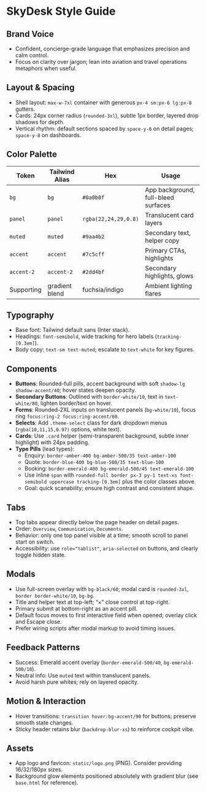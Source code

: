 # SkyDesk Style Guide

## Brand Voice
- Confident, concierge-grade language that emphasizes precision and calm control.
- Focus on clarity over jargon; lean into aviation and travel operations metaphors when useful.

## Layout & Spacing
- Shell layout: `max-w-7xl` container with generous `px-4 sm:px-6 lg:px-8` gutters.
- Cards: 24px corner radius (`rounded-3xl`), subtle 1px border, layered drop shadows for depth.
- Vertical rhythm: default sections spaced by `space-y-6` on detail pages; `space-y-8` on dashboards.

## Color Palette
| Token | Tailwind Alias | Hex | Usage |
|-------|----------------|-----|-------|
| `bg` | `bg` | `#0a0b0f` | App background, full-bleed surfaces |
| `panel` | `panel` | `rgba(22,24,29,0.8)` | Translucent card layers |
| `muted` | `muted` | `#9aa4b2` | Secondary text, helper copy |
| `accent` | `accent` | `#7c5cff` | Primary CTAs, highlights |
| `accent-2` | `accent-2` | `#2dd4bf` | Secondary highlights, glows |
| Supporting | gradient blend | fuchsia/indigo | Ambient lighting flares |

## Typography
- Base font: Tailwind default sans (Inter stack).
- Headings: `font-semibold`, wide tracking for hero labels (`tracking-[0.3em]`).
- Body copy: `text-sm text-muted`; escalate to `text-white` for key figures.

## Components
- **Buttons**: Rounded-full pills, accent background with soft `shadow-lg shadow-accent/40`; hover states deepen opacity.
- **Secondary Buttons**: Outlined with `border-white/10`, text in `text-white/80`, lighten border/text on hover.
- **Forms**: Rounded-2XL inputs on translucent panels (`bg-white/10`), focus ring `focus:ring-2 focus:ring-accent/60`.
- **Selects**: Add `.theme-select` class for dark dropdown menus (`rgba(10,11,15,0.97)` options, white text).
- **Cards**: Use `.card` helper (semi-transparent background, subtle inner highlight) with 24px padding.
- **Type Pills** (lead types):
  - Enquiry: `border-amber-400 bg-amber-500/35 text-amber-100`
  - Quote: `border-blue-400 bg-blue-500/35 text-blue-100`
  - Booking: `border-emerald-400 bg-emerald-500/45 text-emerald-100`
  - Use inline `span` with `rounded-full border px-3 py-1 text-xs font-semibold uppercase tracking-[0.3em]` plus the color classes above.
  - Goal: quick scanability; ensure high contrast and consistent shape.

## Tabs
- Top tabs appear directly below the page header on detail pages.
- Order: `Overview`, `Communication`, `Documents`.
- Behavior: only one top panel visible at a time; smooth scroll to panel start on switch.
- Accessibility: use `role="tablist"`, `aria-selected` on buttons, and clearly toggle hidden state.

## Modals
- Use full-screen overlay with `bg-black/60`; modal card is `rounded-3xl`, `border border-white/10`, `bg-bg`.
- Title and helper text at top-left; “×” close control at top-right.
- Primary submit at bottom-right as an accent pill.
- Default focus moves to first interactive field when opened; overlay click and Escape close.
- Prefer wiring scripts after modal markup to avoid timing issues.

## Feedback Patterns
- Success: Emerald accent overlay (`border-emerald-500/40`, `bg-emerald-500/10`).
- Neutral info: Use `muted` text within translucent panels.
- Avoid harsh pure whites; rely on layered opacity.

## Motion & Interaction
- Hover transitions: `transition hover:bg-accent/90` for buttons; preserve smooth state changes.
- Sticky header retains blur (`backdrop-blur-xs`) to reinforce cockpit vibe.

## Assets
- App logo and favicon: `static/logo.png` (PNG). Consider providing 16/32/180px sizes.
- Background glow elements positioned absolutely with gradient blur (see `base.html` for reference).
